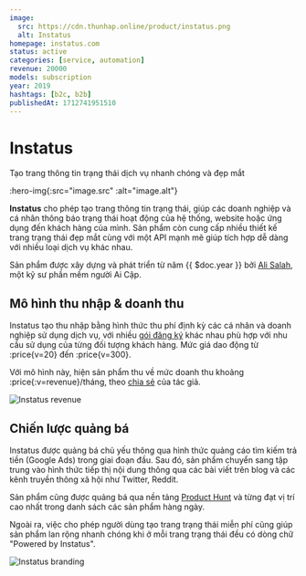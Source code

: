 ```yaml
---
image:
  src: https://cdn.thunhap.online/product/instatus.png
  alt: Instatus
homepage: instatus.com
status: active
categories: [service, automation]
revenue: 20000
models: subscription
year: 2019
hashtags: [b2c, b2b]
publishedAt: 1712741951510
---
```


# Instatus

Tạo trang thông tin trạng thái dịch vụ nhanh chóng và đẹp mắt

:hero-img{:src="image.src" :alt="image.alt"}

__Instatus__ cho phép tạo trang thông tin trạng thái, giúp các doanh nghiệp và cá nhân thông báo trạng thái hoạt động của hệ thống, website hoặc ứng dụng đến khách hàng của mình. Sản phẩm còn cung cấp nhiều thiết kế trang trạng thái đẹp mắt cùng với một API mạnh mẽ giúp tích hợp dễ dàng với nhiều loại dịch vụ khác nhau.

Sản phẩm được xây dựng và phát triển từ năm {{ $doc.year }} bởi [Ali Salah](https://twitter.com/alisalahio), một kỹ sư phần mềm người Ai Cập.

## Mô hình thu nhập & doanh thu

Instatus tạo thu nhập bằng hình thức thu phí định kỳ các cá nhân và doanh nghiệp sử dụng dịch vụ, với nhiều [gói đăng ký](https://instatus.com/pricing) khác nhau phù hợp với nhu cầu sử dụng của từng đối tượng khách hàng. Mức giá dao động từ :price{v=20} đến :price{v=300}.

Với mô hình này, hiện sản phẩm thu về mức doanh thu khoảng :price{:v=revenue}/tháng, theo [chia sẻ](https://twitter.com/alisalahio/status/1734537107245285554) của tác giả.

![Instatus revenue](https://pbs.twimg.com/media/GBJQJc3XoAAmUW1?format=png)

## Chiến lược quảng bá

Instatus được quảng bá chủ yếu thông qua hình thức quảng cáo tìm kiếm trả tiền (Google Ads) trong giai đoạn đầu. Sau đó, sản phẩm chuyển sang tập trung vào hình thức tiếp thị nội dung thông qua các bài viết trên blog và các kênh truyền thông xã hội như Twitter, Reddit.

Sản phẩm cũng được quảng bá qua nền tảng [Product Hunt](https://www.producthunt.com/posts/instatus) và từng đạt vị trí cao nhất trong danh sách các sản phẩm hàng ngày.

Ngoài ra, việc cho phép người dùng tạo trang trạng thái miễn phí cũng giúp sản phẩm lan rộng nhanh chóng khi ở mỗi trang trạng thái đều có dòng chữ "Powered by Instatus".

![Instatus branding](https://cdn.thunhap.online/product/instatus+marketing.png)
